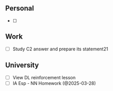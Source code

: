 ## Personal
- [ ] 
## Work
- [ ] Study C2 answer and prepare its statement21
## University
- [ ] View DL reinforcement lesson
- [ ] IA Esp - NN Homework (@2025-03-28)